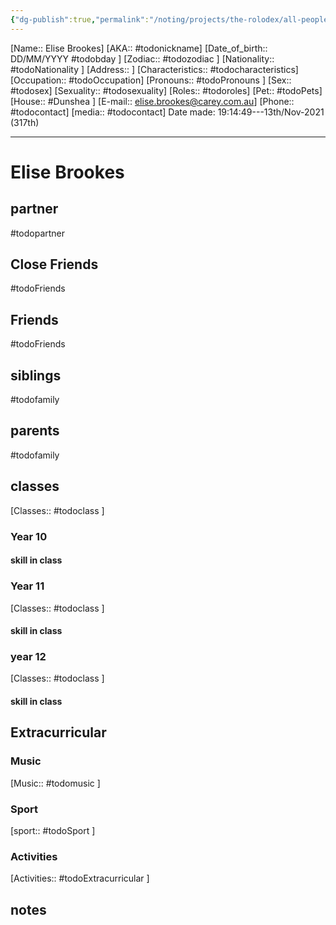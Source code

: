 ```yaml
---
{"dg-publish":true,"permalink":"/noting/projects/the-rolodex/all-people/students/elise-brookes/","dgHomeLink":true,"dgPassFrontmatter":false}
---
```


[Name:: Elise Brookes]
[AKA:: #todonickname]
[Date_of_birth:: DD/MM/YYYY #todobday ]
[Zodiac:: #todozodiac ]
[Nationality:: #todoNationality ]
[Address:: ]
[Characteristics::  #todocharacteristics]
[Occupation:: #todoOccupation]
[Pronouns:: #todoPronouns ]
[Sex:: #todosex]
[Sexuality:: #todosexuality]
[Roles:: #todoroles]
[Pet:: #todoPets]
[House:: #Dunshea ]
[E-mail:: <elise.brookes@carey.com.au>]
[Phone:: #todocontact]
[media:: #todocontact]
Date made: 19:14:49---13th/Nov-2021 (317th)

---
# Elise Brookes
## partner
#todopartner
## Close Friends
#todoFriends
## Friends
#todoFriends
## siblings
#todofamily
## parents
#todofamily
## classes
[Classes:: #todoclass ]
### Year 10
#### skill in class
### Year 11
[Classes:: #todoclass ]
#### skill in class
### year 12
[Classes:: #todoclass ]
#### skill in class
## Extracurricular
### Music
[Music:: #todomusic ]
### Sport
[sport:: #todoSport ]
### Activities
[Activities:: #todoExtracurricular ]
## notes
